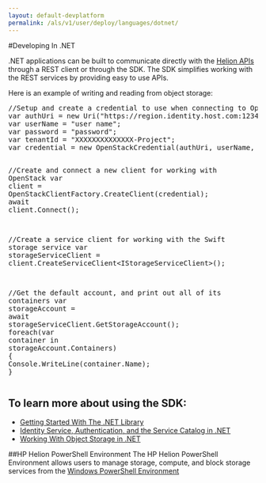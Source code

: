 ```yaml
---
layout: default-devplatform
permalink: /als/v1/user/deploy/languages/dotnet/
---
```

<!--PUBLISHED-->

#Developing In .NET

.NET applications can be built to communicate directly with the <a class="reference external" href="http://docs.hpcloud.com/api">Helion APIs</a> through a REST client
or through the SDK. The SDK simplifies working with the REST services by providing easy to use APIs.</p>
<p>Here is an example of writing and reading from object storage:</p>
<div class="highlight-csharp"><div class="highlight"><pre><span class="c1">//Setup and create a credential to use when connecting to OpenStack</span>
<span class="n">var</span> <span class="n">authUri</span> <span class="p">=</span> <span class="k">new</span> <span class="n">Uri</span><span class="p">(</span><span class="s">&quot;https://region.identity.host.com:12345/v2.0&quot;</span><span class="p">);</span>
<span class="n">var</span> <span class="n">userName</span> <span class="p">=</span> <span class="s">&quot;user name&quot;</span><span class="p">;</span>
<span class="n">var</span> <span class="n">password</span> <span class="p">=</span> <span class="s">&quot;password&quot;</span><span class="p">;</span>
<span class="n">var</span> <span class="n">tenantId</span> <span class="p">=</span> <span class="s">&quot;XXXXXXXXXXXXXX-Project&quot;</span><span class="p">;</span>
<span class="n">var</span> <span class="n">credential</span> <span class="p">=</span> <span class="k">new</span> <span class="n">OpenStackCredential</span><span class="p">(</span><span class="n">authUri</span><span class="p">,</span> <span class="n">userName</span><span class="p">,</span> <span class="n">password</span><span class="p">,</span> <span class="n">tenantId</span><span class="p">);</span>

<span class="c1">//Create and connect a new client for working with OpenStack</span>
<span class="n">var</span> <span class="n">client</span> <span class="p">=</span> <span class="n">OpenStackClientFactory</span><span class="p">.</span><span class="n">CreateClient</span><span class="p">(</span><span class="n">credential</span><span class="p">);</span>
<span class="n">await</span> <span class="n">client</span><span class="p">.</span><span class="n">Connect</span><span class="p">();</span>

<span class="c1">//Create a service client for working with the Swift storage service</span>
<span class="n">var</span> <span class="n">storageServiceClient</span> <span class="p">=</span> <span class="n">client</span><span class="p">.</span><span class="n">CreateServiceClient</span><span class="p">&lt;</span><span class="n">IStorageServiceClient</span><span class="p">&gt;();</span>

<span class="c1">//Get the default account, and print out all of its containers</span>
<span class="n">var</span> <span class="n">storageAccount</span> <span class="p">=</span> <span class="n">await</span> <span class="n">storageServiceClient</span><span class="p">.</span><span class="n">GetStorageAccount</span><span class="p">();</span>
<span class="k">foreach</span><span class="p">(</span><span class="n">var</span> <span class="n">container</span> <span class="k">in</span> <span class="n">storageAccount</span><span class="p">.</span><span class="n">Containers</span><span class="p">)</span>
<span class="p">{</span>
    <span class="n">Console</span><span class="p">.</span><span class="n">WriteLine</span><span class="p">(</span><span class="n">container</span><span class="p">.</span><span class="n">Name</span><span class="p">);</span>
<span class="p">}</span>
</pre></div>
</div>

To learn more about using the SDK:
- 
- [Getting Started With The .NET Library](/als/v1/user/deploy/languages/dotnet/getstarted)
- [Identity Service, Authentication, and the Service Catalog in .NET](/als/v1/user/deploy/languages/dotnet/authentication)
- [Working With Object Storage in .NET](/als/v1/user/deploy/languages/dotnet/objectstore)


##HP Helion PowerShell Environment
The HP Helion PowerShell Environment allows users to manage storage, compute, and block storage services from the [Windows PowerShell Environment](https://docs.hpcloud.com/cli/)


